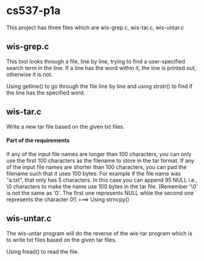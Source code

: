 # cs537-p1a
This project has three files which are wis-grep.c, wis-tar.c, wis-untar.c
## wis-grep.c
This tool looks through a file, line by line, trying to find a user-specified search term in the line. If a line has the word within it, the line is printed out, otherwise it is not.

Using getline() to go through the file line by line and using strstr() to find if the line has the specified word.

## wis-tar.c
Write a new tar file based on the given txt files.

#### Part of the requirements
If any of the input file names are longer than 100 characters, you can only use the first 100 characters as the filename to store in the tar format.
If any of the input file names are shorter than 100 characters, you can pad the filename such that it uses 100 bytes. For example if the file name was “a.txt”, that only has 5 characters. In this case you can append 95 NULL i.e., \0 characters to make the name use 100 bytes in the tar file. (Remember '\0' is not the same as '0'. The first one represents NULL while the second one represents the character 0!)
===> Using strncpy()

## wis-untar.c
The wis-untar program will do the reverse of the wis-tar program which is to write txt files based on the given tar files.

Using fread() to read the file.
